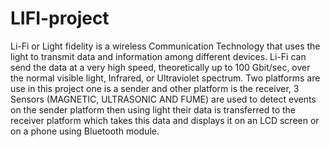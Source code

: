 # LIFI-project
Li-Fi or Light fidelity is a wireless Communication Technology that uses the light to transmit data and information among different devices. Li-Fi can send the data at a very high speed, theoretically up to 100 Gbit/sec, over the normal visible light, Infrared, or Ultraviolet spectrum.
Two platforms are use in this project one is a sender and other platform is the receiver, 3 Sensors (MAGNETIC, ULTRASONIC AND FUME) are used to detect events on the sender platform then using light their data is transferred to the receiver platform which takes this data and displays it on an LCD screen or on a phone using Bluetooth module.

